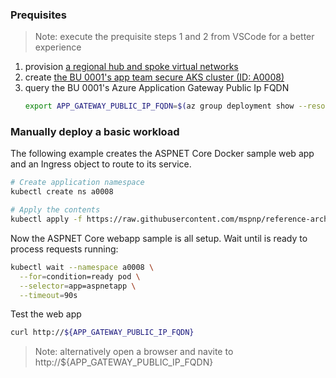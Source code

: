 ### Prequisites

> Note: execute the prequisite steps 1 and 2 from VSCode for a better experience

1. provision [a regional hub and spoke virtual networks](./secure-baseline/networking/network-deploy.azcli)
2. create [the BU 0001's app team secure AKS cluster (ID: A0008)](./secure-baseline/network-deploy.azcli)
3. query the BU 0001's Azure Application Gateway Public Ip FQDN
   ``` bash
   export APP_GATEWAY_PUBLIC_IP_FQDN=$(az group deployment show --resource-group rg-bu0001a0008 -n cluster-stamp --query properties.outputs.appGatewayPublicIpFqdn.value -o tsv)
   ```

### Manually deploy a basic workload

The following example creates the ASPNET Core Docker sample web app and an Ingress object to route to its service.

```bash
# Create application namespace
kubectl create ns a0008

# Apply the contents
kubectl apply -f https://raw.githubusercontent.com/mspnp/reference-architectures/master/aks/secure-baseline/workload/aspnetapp.yaml
```

Now the ASPNET Core webapp sample is all setup. Wait until is ready to process requests running:

```bash
kubectl wait --namespace a0008 \
  --for=condition=ready pod \
  --selector=app=aspnetapp \
  --timeout=90s
```

Test the web app

```bash
curl http://${APP_GATEWAY_PUBLIC_IP_FQDN}
```

> Note: alternatively open a browser and navite to http://${APP_GATEWAY_PUBLIC_IP_FQDN}
